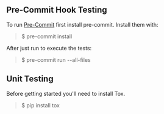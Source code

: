 ## Pre-Commit Hook Testing

To run [Pre-Commit](http://pre-commit.com/) first install pre-commit. Install them with:

> $ pre-commit install

After just run to execute the tests:

> $ pre-commit run --all-files

## Unit Testing

Before getting started you'll need to install Tox.

> $ pip install tox
